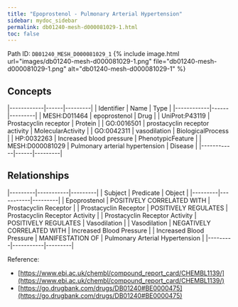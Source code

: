 ```yaml
---
title: "Epoprostenol - Pulmonary Arterial Hypertension"
sidebar: mydoc_sidebar
permalink: db01240-mesh-d000081029-1.html
toc: false 
---
```



Path ID: `DB01240_MESH_D000081029_1`
{% include image.html url="images/db01240-mesh-d000081029-1.png" file="db01240-mesh-d000081029-1.png" alt="db01240-mesh-d000081029-1" %}

## Concepts

|------------|------|---------|
| Identifier | Name | Type    |
|------------|------|---------|
| MESH:D011464 | epoprostenol | Drug |
| UniProt:P43119 | Prostacyclin receptor | Protein |
| GO:0016501 | prostacyclin receptor activity | MolecularActivity |
| GO:0042311 | vasodilation | BiologicalProcess |
| HP:0032263 | Increased blood pressure | PhenotypicFeature |
| MESH:D000081029 | Pulmonary arterial hypertension | Disease |
|------------|------|---------|

## Relationships

|---------|-----------|---------|
| Subject | Predicate | Object  |
|---------|-----------|---------|
| Epoprostenol | POSITIVELY CORRELATED WITH | Prostacyclin Receptor |
| Prostacyclin Receptor | POSITIVELY REGULATES | Prostacyclin Receptor Activity |
| Prostacyclin Receptor Activity | POSITIVELY REGULATES | Vasodilation |
| Vasodilation | NEGATIVELY CORRELATED WITH | Increased Blood Pressure |
| Increased Blood Pressure | MANIFESTATION OF | Pulmonary Arterial Hypertension |
|---------|-----------|---------|

Reference: 
  - [https://www.ebi.ac.uk/chembl/compound_report_card/CHEMBL1139/](https://www.ebi.ac.uk/chembl/compound_report_card/CHEMBL1139/)
  - [https://go.drugbank.com/drugs/DB01240#BE0000475](https://go.drugbank.com/drugs/DB01240#BE0000475)
